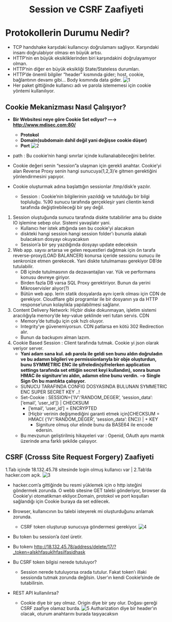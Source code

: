 <h1 align="center">Session ve CSRF Zaafiyeti</h1>

# Protokollerin Durumu Nedir?
- TCP handshake karşıdaki kullanıcıyı doğrulamanı sağlıyor. Karşındaki insanı doğrulabiyor olması en büyük artısı.
- HTTP’nin en büyük eksikliklerinden biri karşındakini doğrulayamıyor olman.
- HTTP’nin diğer en büyük eksikliği State/Stateless durumları.
- HTTP’de önemli bilgiler “header” kısmında gider; host, cookie, bağlantının devamı gibi… Body kısmında data gider.
![1](https://github.com/grealyve/MDISec-Web-Security-and-Hacking-Notes/assets/41903311/4801502d-ca58-4a88-beda-c895913a6c81)
- Her paket gittiğinde kullanıcı adı ve parola istememesi için cookie yöntemi kullanılıyor.

## Cookie Mekanizması Nasıl Çalışıyor?
- **Bir Websitesi neye göre Cookie Set ediyor?  —→ http://www.mdisec.com:80/**
    - **Protokol**
    - **Domain(subdomain dahil değil yani değişse cookie düşer)**
    - **Port**
![2](https://github.com/grealyve/MDISec-Web-Security-and-Hacking-Notes/assets/41903311/4cf52833-df92-4661-a4bd-762e0acc7f3f)
- path : Bu cookie’nin hangi sınırlar içinde kullanalıabileceğini belirler.
- Cookie değeri senin “session”a ulaşman için gerekli anahtar. Cookie’yi alan Reverse Proxy senin hangi sunucuya(1,2,3)’e gitmen gerektiğini yönlendirmesini yapıyor.

- Cookie oluşturmak adına başlattığın sessionlar /tmp/disk’e yazılır.
    - Session : Cookie’nin bilgilerinin yazıldığı ve tutulduğu bir bilgi topluluğu. %90 sunucu tarafında gerçekleşir yani clientin kendi tarafında değiştirebileceği bir şey değil.
1) Session oluştuğunda sunucu tarafında diskte tutabilirler ama bu diskte IO işlemine sebep olur. Sistemi yavaşlatır yani.
    - Kullanıcı her istek attığında sen bu cookie’yi alacaksın
    - diskteki hangi session hangi session folder’ı bununla alakalı bulacaksın dosyayı okuyacaksın
    - Session’a bir şey yazdığında dosyayı update edeceksin
2) Web app. sayısı artarsa ve gelen requestleri dağıtmak için ön tarafa reverse-proxy(LOAD BALANCER) konursa içeride sessionu sunucu ile senkronize etmen gerekecek. Yani diskte tutulmaması gerekiyor DB’de tutulabilir.
    - DB içinde tutulmasının da dezavantajları var. Yük ve performans konusu devreye giriyor.
    - Birden fazla DB varsa SQL Proxy gerektiriyor. Bunun da yerini Mikroservisler alıyor(?)
    - Bütün web app. lerin statik dosyalarda aynı içerik olması için CDN de gerekiyor. Cloudflare gibi programlar ile bir dosyanın ya da HTTP response’unun kolaylıkla yapılabilmesi sağlanır.
3) Content Delivery Network: Hiçbir diske dokunmayan, işletim sistemi aracılığıyla memory’de key-value şeklinde veri tutan servis. CDN
    - Memory’de tuttuğu için çok hızlı oluyor.
    - Integrity’ye güvenemiyorsun. CDN patlarsa en kötü 302 Redirection alır.
    - Bunun da backupını alman lazım.
4) Cookie Based Session : Client tarafında tutmak. Cookie yi json olarak veriyor server.
    - **Yani adam sana kul. adı parola ile geldi sen bunu aldın doğruladın ve bu adamın bilgileri ve permissionlarıyla bir obje oluşturdun, bunu SYMMETRIC ENC ile şifreledin(şifrelerken application settings tarafında set ettiğin secret keyi kullandın), sonra bunun HMAC ile signiture’ını aldın, adamın eline bunu verdin. —> Single Sign On bu mantıkta çalışıyor.**
    - SUNUCU TARAFINDA CONFIG DOSYASINDA BULUNAN SYMMETRIC ENC SUPER SECRET KEY ..!
    - Set-Cookie : SESSION={’IV’:’RANDOM_DEGER’, ‘session_data’: [’email’, ’user_id’]} | CHECKSUM
        - [’email’, ’user_id’] = ENCRYPTED
        - [Hiçbir verinin değişmediğini garanti etmek için]CHECKSUM = HMAC( {’IV’:’RANDOM_DEGER’, ‘session_data’: ENC}) | + KEY
            - Signiture olmuş olur elinde bunu da BASE64 ile encode edersin.
    - Bu mevzunun geliştirilmiş hikayeleri var : Openid, OAuth aynı mantık üzerinde ama farklı şekilde çalışıyor.
## CSRF (Crosss Site Request Forgery) Zaafiyeti
1.Tab içinde 18.132.45.78 sitesinde login olmuş kullanıcı var | 2.Tab’da hacker.com açık.
![3](https://github.com/grealyve/MDISec-Web-Security-and-Hacking-Notes/assets/41903311/79e4b29a-8ad9-4655-ad2d-6ffd56ca9e78)
- hacker.com’a gittiğinde bu resmi yüklemek için o http isteğini göndermek zorunda. O webb sitesine GET talebi gönderiyor, browser da Cookie’yi otomatikman ekliyor.Domain, protokol ve port koşulları sağlandığı için Cookie buraya da set edilecek.
- Browser, kullanıcının bu talebi isteyerek mi oluşturduğunu anlamak zorunda.
    - CSRF token oluşturup sunucuya göndermesi gerekiyor.
![4](https://github.com/grealyve/MDISec-Web-Security-and-Hacking-Notes/assets/41903311/1d33b33b-5e33-4c6b-b237-e72c12206865)
- Bu token bu session’a özel üretir.
- Bu tokenı http://18.132.45.78/address/delete/17/?_token=alskhfasuklhfasjlfasjdhask 

- Bu CSRF token bilgisi nerede tutuluyor?
    - Session nerede tutuluyorsa orada tutulur. Fakat token’ı illaki sessionda tutmak zorunda değilsin. User’ın kendi Cookie’sinde de tutabilirsin.
- REST API kullanılırsa?
    - Cookie diye bir şey olmaz. Origin diye bir şey olur. Doğası gereği CSRF zaafiye olamaz burda.
![5](https://github.com/grealyve/MDISec-Web-Security-and-Hacking-Notes/assets/41903311/b7cd572c-2e99-4ae6-830a-84665a14c97c)
Autharization diye bir header’ın olacak, oturum anahtarını burada taşıyacaksın
